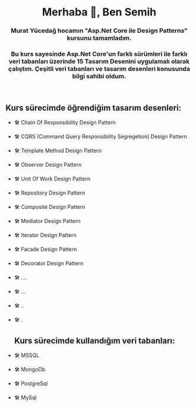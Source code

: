 <h1 align="center">Merhaba 👋, Ben Semih</h1>
<h3 align="center">Murat Yücedağ hocamın "Asp.Net Core ile Design Patterns" kursunu tamamladım.</h3>
<h3 align="center">Bu kurs sayesinde Asp.Net Core'un farklı sürümleri ile farklı veri tabanları üzerinde 15 Tasarım Desenini uygulamalı olarak çalıştım. Çeşitli veri tabanları ve tasarım desenleri konusunda bilgi sahibi oldum. </h3>

<br/>

<h2> Kurs sürecimde öğrendiğim tasarım desenleri:</h2>

- 🛠️ Chain Of Responsibility Design Pattern
- 🛠️ CQRS (Command Query Responsibility Segregetion) Design Pattern
- 🛠️ Template Method Design Pattern
- 🛠️ Observer Design Pattern
- 🛠️ Unit Of Work Design Pattern
- 🛠️ Repository Design Pattern
- 🛠️ Composite Design Pattern
- 🛠️ Mediator Design Pattern
- 🛠️ Iterator Design Pattern
- 🛠️ Facade Design Pattern
- 🛠️ Decorator Design Pattern
- 🛠️ ....
- 🛠️ ...
- 🛠️ ..
- 🛠️ .

  <h2> Kurs sürecimde kullandığım veri tabanları:</h2>

- 🛠️ MSSQL
- 🛠️ MongoDb
- 🛠️ PostgreSql
- 🛠️ MySql
